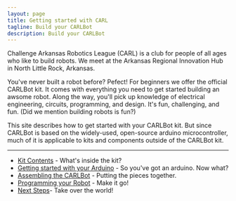 ```yaml
---
layout: page
title: Getting started with CARL
tagline: Build your CARLBot
description: Build your CARLBot 
---
```


Challenge Arkansas Robotics League (CARL) is a club for people of all ages who like to build robots. We meet at the Arkansas Regional Innovation Hub in North Little Rock, Arkansas. 

You've never built a robot before? Pefect! For beginners we offer the official CARLBot kit. It comes with everything you need to get started building an awsome robot. Along the way, you'll pick up knowledge of electrical engineering, circuits, programming, and design. It's fun, challenging, and fun. (Did we mention building robots is fun?)

This site describes how to get started with your CARLBot kit. But since CARLBot is based on the widely-used, open-source arduino microcontroller, much of it is applicable to kits and components outside of the CARLBot kit. 

---

- [Kit Contents](pages/kit-contents.html) - What's inside the kit?
- [Getting started with your Arduino](pages/arduino-getting-started.html) - So you've got an arduino. Now what?
- [Assembling the CARLBot](pages/assembling-chasis.html) - Putting the pieces together. 
- [Programming your Robot](pages/programming-robot.html) - Make it go!
- [Next Steps](pages/next-steps)- Take over the world!
